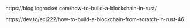 <p>
https://blog.logrocket.com/how-to-build-a-blockchain-in-rust/
</p>
<p>
  https://dev.to/ecj222/how-to-build-a-blockchain-from-scratch-in-rust-46
</p>
